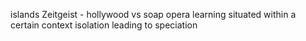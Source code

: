 islands Zeitgeist - hollywood vs soap opera
learning situated within a certain context
isolation leading to speciation